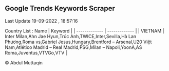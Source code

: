 

## Google Trends Keywords Scraper 
 
Last Update 19-09-2022 , 18:57:16

Country List :
 Name  | Keyword |
| ------------- | ------------- |
| VIETNAM | Inter Milan,Ahn Jae Hyun,Trúc Anh,TWICE,Inter,Sevilla,Hà Lan Phương,Roma vs,Gabriel Jesus,Hungary,Brentford – Arsenal,U20 Việt Nam,Atlético Madrid – Real Madrid,PSG,Milan – Napoli,YoonA,AS Roma,Juventus,VTVGo,VTV |



© Abdul Muttaqin 
